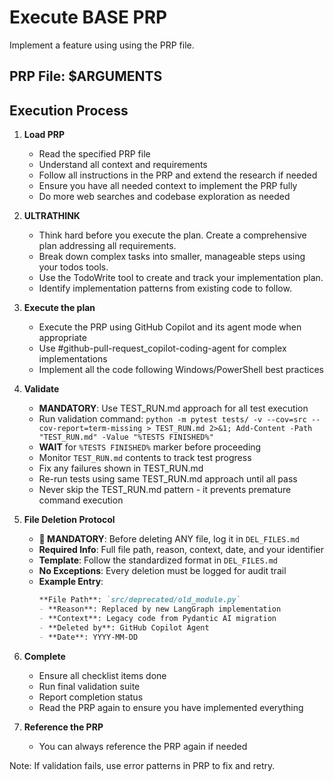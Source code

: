 # Execute BASE PRP

Implement a feature using using the PRP file.

## PRP File: $ARGUMENTS

## Execution Process

1. **Load PRP**
   - Read the specified PRP file
   - Understand all context and requirements
   - Follow all instructions in the PRP and extend the research if needed
   - Ensure you have all needed context to implement the PRP fully
   - Do more web searches and codebase exploration as needed

2. **ULTRATHINK**
   - Think hard before you execute the plan. Create a comprehensive plan addressing all requirements.
   - Break down complex tasks into smaller, manageable steps using your todos tools.
   - Use the TodoWrite tool to create and track your implementation plan.
   - Identify implementation patterns from existing code to follow.

3. **Execute the plan**
   - Execute the PRP using GitHub Copilot and its agent mode when appropriate
   - Use #github-pull-request_copilot-coding-agent for complex implementations
   - Implement all the code following Windows/PowerShell best practices

4. **Validate**
   - **MANDATORY**: Use TEST_RUN.md approach for all test execution
   - Run validation command: `python -m pytest tests/ -v --cov=src --cov-report=term-missing > TEST_RUN.md 2>&1; Add-Content -Path "TEST_RUN.md" -Value "%TESTS FINISHED%"`
   - **WAIT** for `%TESTS FINISHED%` marker before proceeding
   - Monitor `TEST_RUN.md` contents to track test progress
   - Fix any failures shown in TEST_RUN.md
   - Re-run tests using same TEST_RUN.md approach until all pass
   - Never skip the TEST_RUN.md pattern - it prevents premature command execution

5. **File Deletion Protocol**
   - **🚨 MANDATORY**: Before deleting ANY file, log it in `DEL_FILES.md`
   - **Required Info**: Full file path, reason, context, date, and your identifier
   - **Template**: Follow the standardized format in `DEL_FILES.md`
   - **No Exceptions**: Every deletion must be logged for audit trail
   - **Example Entry**:
     ```markdown
     **File Path**: `src/deprecated/old_module.py`
     - **Reason**: Replaced by new LangGraph implementation
     - **Context**: Legacy code from Pydantic AI migration
     - **Deleted by**: GitHub Copilot Agent
     - **Date**: YYYY-MM-DD
     ```

6. **Complete**
   - Ensure all checklist items done
   - Run final validation suite
   - Report completion status
   - Read the PRP again to ensure you have implemented everything

7. **Reference the PRP**
   - You can always reference the PRP again if needed

Note: If validation fails, use error patterns in PRP to fix and retry.